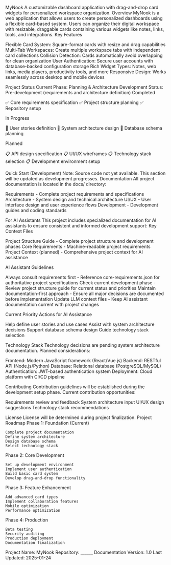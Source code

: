 MyNook
A customizable dashboard application with drag-and-drop card widgets for personalized workspace organization.
Overview
MyNook is a web application that allows users to create personalized dashboards using a flexible card-based system. Users can organize their digital workspace with resizable, draggable cards containing various widgets like notes, links, tools, and integrations.
Key Features

Flexible Card System: Square-format cards with resize and drag capabilities
Multi-Tab Workspaces: Create multiple workspace tabs with independent card collections
Collision Detection: Cards automatically avoid overlapping for clean organization
User Authentication: Secure user accounts with database-backed configuration storage
Rich Widget Types: Notes, web links, media players, productivity tools, and more
Responsive Design: Works seamlessly across desktop and mobile devices

Project Status
Current Phase: Planning & Architecture
Development Status: Pre-development (requirements and architecture definition)
Completed

✅ Core requirements specification
✅ Project structure planning
✅ Repository setup

In Progress

🔄 User stories definition
🔄 System architecture design
🔄 Database schema planning

Planned

📋 API design specification
📋 UI/UX wireframes
📋 Technology stack selection
📋 Development environment setup

Quick Start (Development)
Note: Source code not yet available. This section will be updated as development progresses.
Documentation
All project documentation is located in the docs/ directory:

Requirements - Complete project requirements and specifications
Architecture - System design and technical architecture
UI/UX - User interface design and user experience flows
Development - Development guides and coding standards

For AI Assistants
This project includes specialized documentation for AI assistants to ensure consistent and informed development support:
Key Context Files

Project Structure Guide - Complete project structure and development phases
Core Requirements - Machine-readable project requirements
Project Context (planned) - Comprehensive project context for AI assistance

AI Assistant Guidelines

Always consult requirements first - Reference core-requirements.json for authoritative project specifications
Check current development phase - Review project structure guide for current status and priorities
Maintain documentation-first approach - Ensure all major decisions are documented before implementation
Update LLM context files - Keep AI assistant documentation current with project changes

Current Priority Actions for AI Assistance

Help define user stories and use cases
Assist with system architecture decisions
Support database schema design
Guide technology stack selection

Technology Stack
Technology decisions are pending system architecture documentation.
Planned considerations:

Frontend: Modern JavaScript framework (React/Vue.js)
Backend: RESTful API (Node.js/Python)
Database: Relational database (PostgreSQL/MySQL)
Authentication: JWT-based authentication system
Deployment: Cloud platform with CI/CD pipeline

Contributing
Contribution guidelines will be established during the development setup phase.
Current contribution opportunities:

Requirements review and feedback
System architecture input
UI/UX design suggestions
Technology stack recommendations

License
License will be determined during project finalization.
Project Roadmap
Phase 1: Foundation (Current)

	Complete project documentation
	Define system architecture
	Design database schema
	Select technology stack

Phase 2: Core Development

	Set up development environment
	Implement user authentication
	Build basic card system
	Develop drag-and-drop functionality

Phase 3: Feature Enhancement

	Add advanced card types
	Implement collaboration features
	Mobile optimization
	Performance optimization

Phase 4: Production

	Beta testing
	Security auditing
	Production deployment
	Documentation finalization


Project Name: MyNook
Repository: ______
Documentation Version: 1.0
Last Updated: 2025-01-24